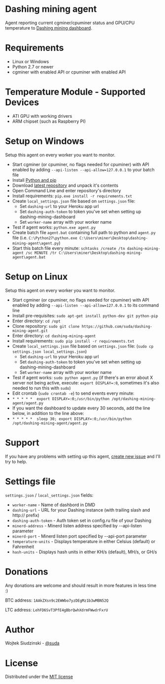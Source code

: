 Dashing mining agent
====================

Agent reporting current cgminer/cpuminer status and GPU/CPU temperature to [Dashing mining dashboard](https://github.com/suda/dashing-mining-dashboard).

Requirements
============

* Linux or Windows
* Python 2.7 or newer
* cgminer with enabled API or cpuminer with enabled API

Temperature Module - Supported Devices
============

* ATI GPU with working drivers
* ARM chipset (such as Raspberry PI)

Setup on Windows
================

Setup this agent on every worker you want to monitor.

* Start cgminer (or cpuminer, no flags needed for cpuminer) with API enabled by adding `--api-listen --api-allow=127.0.0.1` to your batch file
* Install [Python and pip](http://www.aaronstannard.com/post/2012/08/17/How-to-Setup-a-Proper-Python-Environment-on-Windows.aspx)
* Download [latest repository](https://github.com/suda/dashing-mining-agent/archive/master.zip) and unpack it's contents
* Open Command Line and enter repository's directory
* Install requirements: `pip.exe install -r requirements.txt`
* Create `local_settings.json` file based on `settings.json` file:
  * Set `dashing-url` to your Heroku app url
  * Set `dashing-auth-token` to token you've set when setting up dashing-mining-dashboard
  * Set `worker-name` array with your worker name
* Test if agent works: `python.exe agent.py`
* Create batch file `agent.bat` containing full path to python and `agent.py` file (i.e. `C:\Python27\python.exe C:\Users\miner\Desktop\dashing-mining-agent\agent.py`)
* Start this batch file every minute: `schtasks /create /tn dashing-mining-agent /sc MINUTE /tr C:\Users\miner\Desktop\dashing-mining-agent\agent.bat`

Setup on Linux
==============

Setup this agent on every worker you want to monitor.

* Start cgminer (or cpuminer, no flags needed for cpuminer) with API enabled by adding `--api-listen --api-allow=127.0.0.1` to its command line
* Install pre-requisites: `sudo apt-get install python-dev git python-pip`
* Enter directory: `cd /opt`
* Clone repository: `sudo git clone https://github.com/suda/dashing-mining-agent.git`
* Enter directory: `cd dashing-mining-agent`
* Install requirements: `sudo pip install -r requirements.txt`
* Create `local_settings.json` file based on `settings.json` file: (`sudo cp settings.json local_settings.json`)
  * Set `dashing-url` to your Heroku app url
  * Set `dashing-auth-token` to token you've set when setting up dashing-mining-dashboard
  * Set `worker-name` array with your worker name
* Test if agent works: `sudo python agent.py` (if there's an error about X server not being active, execute: `export DISPLAY=:0`, sometimes it's also needed to run this with `sudo`)
* Edit crontab (`sudo crontab -e`) to send events every minute:
* `* * * * *  export DISPLAY=:0;/usr/bin/python /opt/dashing-mining-agent/agent.py`
* If you want the dashboard to update every 30 seconds, add the line below, in addition to the line above:
* `* * * * *  sleep 30; export DISPLAY=:0;/usr/bin/python /opt/dashing-mining-agent/agent.py`

Support
=======

If you have any problems with setting up this agent, [create new issue](https://github.com/suda/dashing-mining-agent/issues/new) and I'll try to help.

Settings file
=============

`settings.json` / `local_settings.json` fields:

* `worker-name` - Name of dashbord in DMD
* `dashing-url` - URL for your Dashing instance (with trailing slash and http:// prefix)
* `dashing-auth-token` - Auth token set in config.ru file of your Dashing
* `minerd-address` - Minerd listen address specified by --api-listen parameter
* `minerd-port` - Minerd listen port specified by --api-port parameter
* `temperature-units` - Displays temperature in either Celsius (default) or Fahrenheit
* `hash-units` - Displays hash units in either KH/s (default), MH/s, or GH/s

Donations
========

Any donations are welcome and should result in more features in less time :)

BTC address: `1AAkZXsn9c2EWWbo7yzDEgMz1b3wMBN52Q`

LTC address: `LehFD6SvT3PfE4gBbrQwhXdrmFWwdrFxrU`

Author
======

Wojtek Siudzinski - [@suda](https://twitter.com/suda)

License
=======

Distributed under the [MIT license](https://github.com/suda/dashing-mining-agent/blob/master/LICENSE)
